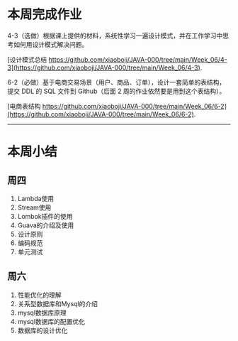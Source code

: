
# 本周完成作业
4-3（选做）根据课上提供的材料，系统性学习一遍设计模式，并在工作学习中思考如何用设计模式解决问题。

[设计模式总结 https://github.com/xiaoboji/JAVA-000/tree/main/Week_06/4-3](https://github.com/xiaoboji/JAVA-000/tree/main/Week_06/4-3).

6-2（必做）基于电商交易场景（用户、商品、订单），设计一套简单的表结构，提交 DDL 的 SQL 文件到 Github（后面 2 周的作业依然要是用到这个表结构）。

[电商表结构 https://github.com/xiaoboji/JAVA-000/tree/main/Week_06/6-2](https://github.com/xiaoboji/JAVA-000/tree/main/Week_06/6-2).

--- 

# 本周小结
## 周四
1. Lambda使用
2. Stream使用
3. Lombok插件的使用
4. Guava的介绍及使用
5. 设计原则
6. 编码规范
7. 单元测试

## 周六
1. 性能优化的理解
2. 关系型数据库和Mysql的介绍
3. mysql数据库原理
4. mysql数据库的配置优化
5. 数据库的设计优化